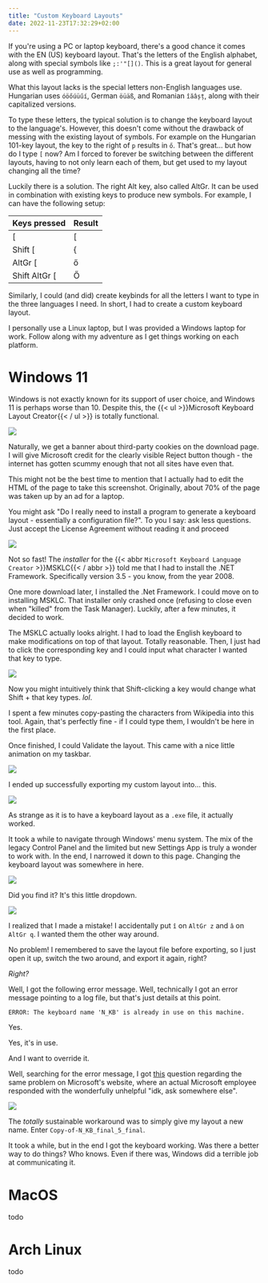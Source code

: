 ```yaml
---
title: "Custom Keyboard Layouts"
date: 2022-11-23T17:32:29+02:00
---
```


If you're using a PC or laptop keyboard, there's a good chance it comes with the EN (US) keyboard layout. That's the letters of the English alphabet, along with special symbols like `;:'"[]()`. This is a great layout for general use as well as programming.

What this layout lacks is the special letters non-English languages use. Hungarian uses `óöőúüűí`, German `öüäß`, and Romanian `îăâșț`, along with their capitalized versions.

To type these letters, the typical solution is to change the keyboard layout to the language's. However, this doesn't come without the drawback of messing with the existing layout of symbols. For example on the Hungarian 101-key layout, the key to the right of `p` results in `ő`. That's great... but how do I type `[` now? Am I forced to forever be switching between the different layouts, having to not only learn each of them, but get used to my layout changing all the time?

Luckily there is a solution. The right Alt key, also called AltGr. It can be used in combination with existing keys to produce new symbols. For example, I can have the following setup:


| Keys pressed  | Result |
|---------------|--------|
| [             | [      |
| Shift [       | {      |
| AltGr [       | ő      |
| Shift AltGr [ | Ő      |


Similarly, I could (and did) create keybinds for all the letters I want to type in the three languages I need. In short, I had to create a custom keyboard layout.

I personally use a Linux laptop, but I was provided a Windows laptop for work. Follow along with my adventure as I get things working on each platform.


# Windows 11

Windows is not exactly known for its support of user choice, and Windows 11 is perhaps worse than 10. Despite this, the {{< ul >}}Microsoft Keyboard Layout Creator{{< / ul >}} is totally functional.

![](/img/ckl_dloadcreator.png)

Naturally, we get a banner about third-party cookies on the download page. I will give Microsoft credit for the clearly visible Reject button though - the internet has gotten scummy enough that not all sites have even that.

This might not be the best time to mention that I actually had to edit the HTML of the page to take this screenshot. Originally, about 70% of the page was taken up by an ad for a laptop.

You might ask "Do I really need to install a program to generate a keyboard layout - essentially a configuration file?". To you I say: ask less questions. Just accept the License Agreement without reading it and proceed

![](/img/ckl_installcreator.png)

Not so fast! The *installer* for the {{< abbr `Microsoft Keyboard Language Creator` >}}MSKLC{{< / abbr >}} told me that I had to install the .NET Framework. Specifically version 3.5 - you know, from the year 2008.

One more download later, I installed the .Net Framework. I could move on to installing MSKLC. That installer only crashed once (refusing to close even when "killed" from the Task Manager). Luckily, after a few minutes, it decided to work.

The MSKLC actually looks alright. I had to load the English keyboard to make modifications on top of that layout. Totally reasonable. Then, I just had to click the corresponding key and I could input what character I wanted that key to type.


![](/img/ckl_kcl.png)

Now you might intuitively think that Shift-clicking a key would change what Shift + that key types. *lol*.

I spent a few minutes copy-pasting the characters from Wikipedia into this tool. Again, that's perfectly fine - if I could type them, I wouldn't be here in the first place.

Once finished, I could Validate the layout. This came with a nice little animation on my taskbar.


![](/img/ckl_spaz.gif)

I ended up successfully exporting my custom layout into... this.


![](/img/ckl_files.png)

As strange as it is to have a keyboard layout as a `.exe` file, it actually worked.

It took a while to navigate through Windows' menu system. The mix of the legacy Control Panel and the limited but new Settings App is truly a wonder to work with. In the end, I narrowed it down to this page. Changing the keyboard layout was somewhere in here.

![](/img/ckl_menu.png)

Did you find it? It's this little dropdown.

![](/img/ckl_menu2.png)


I realized that I made a mistake! I accidentally put `î` on `AltGr z` and `â` on `AltGr q`. I wanted them the other way around.

No problem! I remembered to save the layout file before exporting, so I just open it up, switch the two around, and export it again, right?

*Right?*

Well, I got the following error message. Well, technically I got an error message pointing to a log file, but that's just details at this point.

```text
ERROR: The keyboard name 'N_KB' is already in use on this machine.
```

Yes.

Yes, it's in use.

And I want to override it.

Well, searching for the error message, I got [this](https://answers.microsoft.com/en-us/windows/forum/all/how-do-i-remove-a-keyboard-layout/8836ef84-8742-425c-b9d2-ba56acf3e5fc) question regarding the same problem on Microsoft's website, where an actual Microsoft employee responded with the wonderfully unhelpful "idk, ask somewhere else".


![](/img/ckl_divya.png)

The *totally* sustainable workaround was to simply give my layout a new name. Enter `Copy-of-N_KB_final_5_final`.

It took a while, but in the end I got the keyboard working. Was there a better way to do things? Who knows. Even if there was, Windows did a terrible job at communicating it.

# MacOS

todo

# Arch Linux

todo
